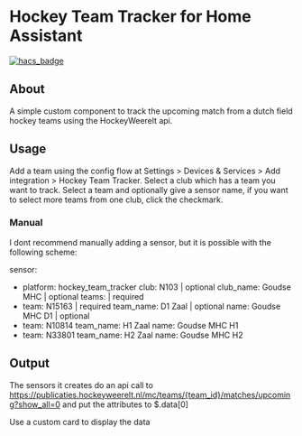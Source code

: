 # Hockey Team Tracker for Home Assistant
[![hacs_badge](https://img.shields.io/badge/HACS-Default-orange.svg)](https://github.com/custom-components/hacs)

## About
A simple custom component to track the upcoming match from a dutch field hockey teams using the HockeyWeerelt api.

## Usage
Add a team using the config flow at Settings > Devices & Services > Add integration > Hockey Team Tracker.
Select a club which has a team you want to track.
Select a team and optionally give a sensor name, if you want to select more teams from one club, click the checkmark.

### Manual
I dont recommend manually adding a sensor, but it is possible with the following scheme:

sensor:
  - platform: hockey_team_tracker
  club: N103 | optional
  club_name: Goudse MHC | optional
  teams: | required
  - team: N15163 | required
    team_name: D1 Zaal | optional
    name: Goudse MHC D1 | optional
  - team: N10814
    team_name: H1 Zaal
    name: Goudse MHC H1
  - team: N33801
    team_name: H2 Zaal
    name: Goudse MHC H2

## Output
The sensors it creates do an api call to https://publicaties.hockeyweerelt.nl/mc/teams/{team_id}/matches/upcoming?show_all=0 and put the attributes to $.data[0]

Use a custom card to display the data